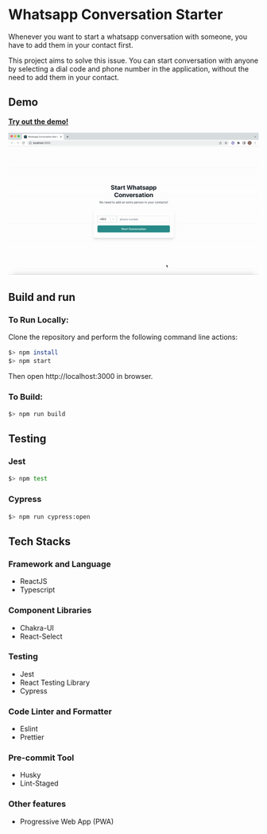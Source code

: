 # Whatsapp Conversation Starter

Whenever you want to start a whatsapp conversation with someone, you have to add them in your contact first.

This project aims to solve this issue. You can start conversation with anyone by selecting a dial code and phone number in the application, without the need to add them in your contact.

## Demo

[**Try out the demo!**](https://whatsapp-conversation-starter.vercel.app/)

![](github/demo.gif)

## Build and run

### To Run Locally:

Clone the repository and perform the following command line actions:

```bash
$> npm install
$> npm start
```

Then open http://localhost:3000 in browser.

### To Build:

```bash
$> npm run build
```

## Testing

### Jest

```bash
$> npm test
```

### Cypress

```bash
$> npm run cypress:open
```

## Tech Stacks

### Framework and Language

- ReactJS
- Typescript

### Component Libraries

- Chakra-UI
- React-Select

### Testing

- Jest
- React Testing Library
- Cypress

### Code Linter and Formatter

- Eslint
- Prettier

### Pre-commit Tool

- Husky
- Lint-Staged

### Other features

- Progressive Web App (PWA)
